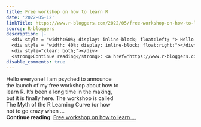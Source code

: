 ```yaml
---
title: Free workshop on how to learn R
date: '2022-05-12'
linkTitle: https://www.r-bloggers.com/2022/05/free-workshop-on-how-to-learn-r/
source: R-bloggers
description: |-
  <div style = "width:60%; display: inline-block; float:left; "> Hello everyone! I am psyched to announce the launch of my free workshop about how to learn R. It’s been a long time in the making, but it is finally here. The workshop is called The Myth of the R Learning Curve (or how not to go crazy when ...</div>
  <div style = "width: 40%; display: inline-block; float:right;"></div>
  <div style="clear: both;"></div>
  <strong>Continue reading</strong>: <a href="https://www.r-bloggers.com/2022/05/free-workshop-on-how-to-learn-r/">Free workshop on how to learn ...
disable_comments: true
---
```

<div style = "width:60%; display: inline-block; float:left; "> Hello everyone! I am psyched to announce the launch of my free workshop about how to learn R. It’s been a long time in the making, but it is finally here. The workshop is called The Myth of the R Learning Curve (or how not to go crazy when ...</div>
<div style = "width: 40%; display: inline-block; float:right;"></div>
<div style="clear: both;"></div>
<strong>Continue reading</strong>: <a href="https://www.r-bloggers.com/2022/05/free-workshop-on-how-to-learn-r/">Free workshop on how to learn ...